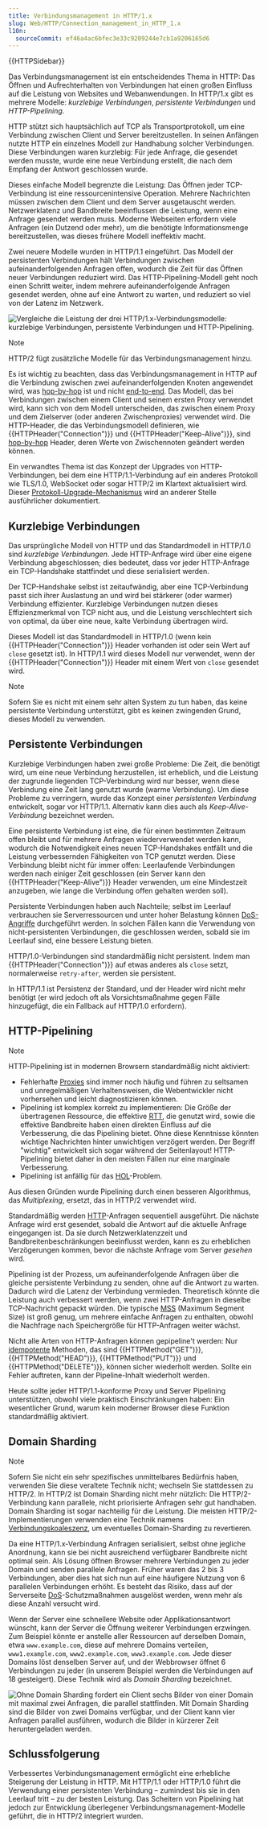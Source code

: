 ```yaml
---
title: Verbindungsmanagement in HTTP/1.x
slug: Web/HTTP/Connection_management_in_HTTP_1.x
l10n:
  sourceCommit: ef46a4ac6bfec3e33c9209244e7cb1a9206165d6
---
```


{{HTTPSidebar}}

Das Verbindungsmanagement ist ein entscheidendes Thema in HTTP: Das Öffnen und Aufrechterhalten von Verbindungen hat einen großen Einfluss auf die Leistung von Websites und Webanwendungen. In HTTP/1.x gibt es mehrere Modelle: _kurzlebige Verbindungen_, _persistente Verbindungen_ und _HTTP-Pipelining_.

HTTP stützt sich hauptsächlich auf TCP als Transportprotokoll, um eine Verbindung zwischen Client und Server bereitzustellen. In seinen Anfängen nutzte HTTP ein einzelnes Modell zur Handhabung solcher Verbindungen. Diese Verbindungen waren kurzlebig: Für jede Anfrage, die gesendet werden musste, wurde eine neue Verbindung erstellt, die nach dem Empfang der Antwort geschlossen wurde.

Dieses einfache Modell begrenzte die Leistung: Das Öffnen jeder TCP-Verbindung ist eine ressourcenintensive Operation. Mehrere Nachrichten müssen zwischen dem Client und dem Server ausgetauscht werden. Netzwerklatenz und Bandbreite beeinflussen die Leistung, wenn eine Anfrage gesendet werden muss. Moderne Webseiten erfordern viele Anfragen (ein Dutzend oder mehr), um die benötigte Informationsmenge bereitzustellen, was dieses frühere Modell ineffektiv macht.

Zwei neuere Modelle wurden in HTTP/1.1 eingeführt. Das Modell der persistenten Verbindungen hält Verbindungen zwischen aufeinanderfolgenden Anfragen offen, wodurch die Zeit für das Öffnen neuer Verbindungen reduziert wird. Das HTTP-Pipelining-Modell geht noch einen Schritt weiter, indem mehrere aufeinanderfolgende Anfragen gesendet werden, ohne auf eine Antwort zu warten, und reduziert so viel von der Latenz im Netzwerk.

![Vergleiche die Leistung der drei HTTP/1.x-Verbindungsmodelle: kurzlebige Verbindungen, persistente Verbindungen und HTTP-Pipelining.](http1_x_connections.png)

> [!NOTE]
> HTTP/2 fügt zusätzliche Modelle für das Verbindungsmanagement hinzu.

Es ist wichtig zu beachten, dass das Verbindungsmanagement in HTTP auf die Verbindung zwischen zwei aufeinanderfolgenden Knoten angewendet wird, was [hop-by-hop](/de/docs/Web/HTTP/Headers#hop-by-hop_headers) ist und nicht [end-to-end](/de/docs/Web/HTTP/Headers#end-to-end_headers). Das Modell, das bei Verbindungen zwischen einem Client und seinem ersten Proxy verwendet wird, kann sich von dem Modell unterscheiden, das zwischen einem Proxy und dem Zielserver (oder anderen Zwischenproxies) verwendet wird. Die HTTP-Header, die das Verbindungsmodell definieren, wie {{HTTPHeader("Connection")}} und {{HTTPHeader("Keep-Alive")}}, sind [hop-by-hop](/de/docs/Web/HTTP/Headers#hop-by-hop_headers) Header, deren Werte von Zwischennoten geändert werden können.

Ein verwandtes Thema ist das Konzept der Upgrades von HTTP-Verbindungen, bei dem eine HTTP/1.1-Verbindung auf ein anderes Protokoll wie TLS/1.0, WebSocket oder sogar HTTP/2 im Klartext aktualisiert wird. Dieser [Protokoll-Upgrade-Mechanismus](/de/docs/Web/HTTP/Protocol_upgrade_mechanism) wird an anderer Stelle ausführlicher dokumentiert.

## Kurzlebige Verbindungen

Das ursprüngliche Modell von HTTP und das Standardmodell in HTTP/1.0 sind _kurzlebige Verbindungen_. Jede HTTP-Anfrage wird über eine eigene Verbindung abgeschlossen; dies bedeutet, dass vor jeder HTTP-Anfrage ein TCP-Handshake stattfindet und diese serialisiert werden.

Der TCP-Handshake selbst ist zeitaufwändig, aber eine TCP-Verbindung passt sich ihrer Auslastung an und wird bei stärkerer (oder warmer) Verbindung effizienter. Kurzlebige Verbindungen nutzen dieses Effizienzmerkmal von TCP nicht aus, und die Leistung verschlechtert sich von optimal, da über eine neue, kalte Verbindung übertragen wird.

Dieses Modell ist das Standardmodell in HTTP/1.0 (wenn kein {{HTTPHeader("Connection")}} Header vorhanden ist oder sein Wert auf `close` gesetzt ist). In HTTP/1.1 wird dieses Modell nur verwendet, wenn der {{HTTPHeader("Connection")}} Header mit einem Wert von `close` gesendet wird.

> [!NOTE]
> Sofern Sie es nicht mit einem sehr alten System zu tun haben, das keine persistente Verbindung unterstützt, gibt es keinen zwingenden Grund, dieses Modell zu verwenden.

## Persistente Verbindungen

Kurzlebige Verbindungen haben zwei große Probleme: Die Zeit, die benötigt wird, um eine neue Verbindung herzustellen, ist erheblich, und die Leistung der zugrunde liegenden TCP-Verbindung wird nur besser, wenn diese Verbindung eine Zeit lang genutzt wurde (warme Verbindung). Um diese Probleme zu verringern, wurde das Konzept einer _persistenten Verbindung_ entwickelt, sogar vor HTTP/1.1. Alternativ kann dies auch als _Keep-Alive-Verbindung_ bezeichnet werden.

Eine persistente Verbindung ist eine, die für einen bestimmten Zeitraum offen bleibt und für mehrere Anfragen wiederverwendet werden kann, wodurch die Notwendigkeit eines neuen TCP-Handshakes entfällt und die Leistung verbessernden Fähigkeiten von TCP genutzt werden. Diese Verbindung bleibt nicht für immer offen: Leerlaufende Verbindungen werden nach einiger Zeit geschlossen (ein Server kann den {{HTTPHeader("Keep-Alive")}} Header verwenden, um eine Mindestzeit anzugeben, wie lange die Verbindung offen gehalten werden soll).

Persistente Verbindungen haben auch Nachteile; selbst im Leerlauf verbrauchen sie Serverressourcen und unter hoher Belastung können [DoS-Angriffe](/de/docs/Glossary/DoS_attack) durchgeführt werden. In solchen Fällen kann die Verwendung von nicht-persistenten Verbindungen, die geschlossen werden, sobald sie im Leerlauf sind, eine bessere Leistung bieten.

HTTP/1.0-Verbindungen sind standardmäßig nicht persistent. Indem man {{HTTPHeader("Connection")}} auf etwas anderes als `close` setzt, normalerweise `retry-after`, werden sie persistent.

In HTTP/1.1 ist Persistenz der Standard, und der Header wird nicht mehr benötigt (er wird jedoch oft als Vorsichtsmaßnahme gegen Fälle hinzugefügt, die ein Fallback auf HTTP/1.0 erfordern).

## HTTP-Pipelining

> [!NOTE]
> HTTP-Pipelining ist in modernen Browsern standardmäßig nicht aktiviert:
>
> - Fehlerhafte [Proxies](https://en.wikipedia.org/wiki/Proxy_server) sind immer noch häufig und führen zu seltsamen und unregelmäßigen Verhaltensweisen, die Webentwickler nicht vorhersehen und leicht diagnostizieren können.
> - Pipelining ist komplex korrekt zu implementieren: Die Größe der übertragenen Ressource, die effektive [RTT](https://en.wikipedia.org/wiki/Round-trip_delay_time), die genutzt wird, sowie die effektive Bandbreite haben einen direkten Einfluss auf die Verbesserung, die das Pipelining bietet. Ohne diese Kenntnisse könnten wichtige Nachrichten hinter unwichtigen verzögert werden. Der Begriff "wichtig" entwickelt sich sogar während der Seitenlayout! HTTP-Pipelining bietet daher in den meisten Fällen nur eine marginale Verbesserung.
> - Pipelining ist anfällig für das [HOL](https://en.wikipedia.org/wiki/Head-of-line_blocking)-Problem.
>
> Aus diesen Gründen wurde Pipelining durch einen besseren Algorithmus, das _Multiplexing_, ersetzt, das in HTTP/2 verwendet wird.

Standardmäßig werden [HTTP](/de/docs/Web/HTTP)-Anfragen sequentiell ausgeführt. Die nächste Anfrage wird erst gesendet, sobald die Antwort auf die aktuelle Anfrage eingegangen ist. Da sie durch Netzwerklatenzzeit und Bandbreitenbeschränkungen beeinflusst werden, kann es zu erheblichen Verzögerungen kommen, bevor die nächste Anfrage vom Server _gesehen_ wird.

Pipelining ist der Prozess, um aufeinanderfolgende Anfragen über die gleiche persistente Verbindung zu senden, ohne auf die Antwort zu warten. Dadurch wird die Latenz der Verbindung vermieden. Theoretisch könnte die Leistung auch verbessert werden, wenn zwei HTTP-Anfragen in dieselbe TCP-Nachricht gepackt würden. Die typische [MSS](https://en.wikipedia.org/wiki/Maximum_segment_size) (Maximum Segment Size) ist groß genug, um mehrere einfache Anfragen zu enthalten, obwohl die Nachfrage nach Speichergröße für HTTP-Anfragen weiter wächst.

Nicht alle Arten von HTTP-Anfragen können gepipeline't werden: Nur [idempotente](/de/docs/Glossary/idempotent) Methoden, das sind {{HTTPMethod("GET")}}, {{HTTPMethod("HEAD")}}, {{HTTPMethod("PUT")}} und {{HTTPMethod("DELETE")}}, können sicher wiederholt werden. Sollte ein Fehler auftreten, kann der Pipeline-Inhalt wiederholt werden.

Heute sollte jeder HTTP/1.1-konforme Proxy und Server Pipelining unterstützen, obwohl viele praktisch Einschränkungen haben: Ein wesentlicher Grund, warum kein moderner Browser diese Funktion standardmäßig aktiviert.

## Domain Sharding

> [!NOTE]
> Sofern Sie nicht ein sehr spezifisches unmittelbares Bedürfnis haben, verwenden Sie diese veraltete Technik nicht; wechseln Sie stattdessen zu HTTP/2. In HTTP/2 ist Domain Sharding nicht mehr nützlich: Die HTTP/2-Verbindung kann parallele, nicht priorisierte Anfragen sehr gut handhaben. Domain Sharding ist sogar nachteilig für die Leistung. Die meisten HTTP/2-Implementierungen verwenden eine Technik namens [Verbindungskoaleszenz](https://daniel.haxx.se/blog/2016/08/18/http2-connection-coalescing/), um eventuelles Domain-Sharding zu revertieren.

Da eine HTTP/1.x-Verbindung Anfragen serialisiert, selbst ohne jegliche Anordnung, kann sie bei nicht ausreichend verfügbarer Bandbreite nicht optimal sein. Als Lösung öffnen Browser mehrere Verbindungen zu jeder Domain und senden parallele Anfragen. Früher waren das 2 bis 3 Verbindungen, aber dies hat sich nun auf eine häufigere Nutzung von 6 parallelen Verbindungen erhöht. Es besteht das Risiko, dass auf der Serverseite [DoS](/de/docs/Glossary/DOS_attack)-Schutzmaßnahmen ausgelöst werden, wenn mehr als diese Anzahl versucht wird.

Wenn der Server eine schnellere Website oder Applikationsantwort wünscht, kann der Server die Öffnung weiterer Verbindungen erzwingen. Zum Beispiel könnte er anstelle aller Ressourcen auf derselben Domain, etwa `www.example.com`, diese auf mehrere Domains verteilen, `www1.example.com`, `www2.example.com`, `www3.example.com`. Jede dieser Domains löst denselben Server auf, und der Webbrowser öffnet 6 Verbindungen zu jeder (in unserem Beispiel werden die Verbindungen auf 18 gesteigert). Diese Technik wird als _Domain Sharding_ bezeichnet.

![Ohne Domain Sharding fordert ein Client sechs Bilder von einer Domain mit maximal zwei Anfragen, die parallel stattfinden. Mit Domain Sharding sind die Bilder von zwei Domains verfügbar, und der Client kann vier Anfragen parallel ausführen, wodurch die Bilder in kürzerer Zeit heruntergeladen werden.](httpsharding.png)

## Schlussfolgerung

Verbessertes Verbindungsmanagement ermöglicht eine erhebliche Steigerung der Leistung in HTTP. Mit HTTP/1.1 oder HTTP/1.0 führt die Verwendung einer persistenten Verbindung – zumindest bis sie in den Leerlauf tritt – zu der besten Leistung. Das Scheitern von Pipelining hat jedoch zur Entwicklung überlegener Verbindungsmanagement-Modelle geführt, die in HTTP/2 integriert wurden.
